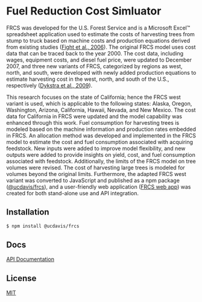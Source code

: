 # Fuel Reduction Cost Simluator

FRCS was developed for the U.S. Forest Service and is a Microsoft Excel™ spreadsheet application used to estimate the costs of harvesting trees from stump to truck based on machine costs and production equations derived from existing studies ([Fight et al., 2006](https://www.fs.fed.us/pnw/pubs/pnw_gtr668.pdf)). The original FRCS model uses cost data that can be traced back to the year 2000. The cost data, including wages, equipment costs, and diesel fuel price, were updated to December 2007, and three new variants of FRCS, categorized by regions as west, north, and south, were developed with newly added production equations to estimate harvesting cost in the west, north, and south of the U.S., respectively ([Dykstra et al., 2009](https://www.fs.fed.us/pnw/pubs/journals/pnw_2009_dykstra001.pdf)). 

This research focuses on the state of California; hence the FRCS west variant is used, which is applicable to the following states: Alaska, Oregon, Washington, Arizona, California, Hawaii, Nevada, and New Mexico. The cost data for California in FRCS were updated and the model capability was enhanced through this work. Fuel consumption for harvesting trees is modeled based on the machine information and production rates embedded in FRCS. An allocation method was developed and implemented in the FRCS model to estimate the cost and fuel consumption associated with acquiring feedstock. New inputs were added to improve model flexibility, and new outputs were added to provide insights on yield, cost, and fuel consumption associated with feedstock. Additionally, the limits of the FRCS model on tree volumes were revised. The cost of harvesting large trees is modeled for volumes beyond the original limits. Furthermore, the adapted FRCS west variant was converted to JavaScript and published as a npm package ([@ucdavis/frcs](https://www.npmjs.com/package/@ucdavis/frcs)), and a user-friendly web application ([FRCS web app](https://frcs.ucdavis.edu)) was created for both stand-alone use and API integration.

## Installation

```bash
$ npm install @ucdavis/frcs
```

## Docs

[API Documentation](https://fuel-reduction-cost-simulator.azurewebsites.net/)

## License

[MIT](LICENSE)
